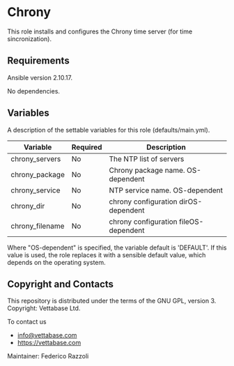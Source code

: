 # Chrony

This role installs and configures the Chrony time server (for time sincronization).


## Requirements

Ansible version 2.10.17.

No dependencies.


## Variables

A description of the settable variables for this role (defaults/main.yml).

| Variable           | Required | Description                            |
|--------------------|----------|----------------------------------------|
| chrony_servers     | No       | The NTP list of servers                |
| chrony_package     | No       | Chrony package name. OS-dependent      |
| chrony_service     | No       | NTP service name. OS-dependent         |
| chrony_dir         | No       | chrony configuration dirOS-dependent   |
| chrony_filename    | No       | chrony configuration fileOS-dependent  |

Where "OS-dependent" is specified, the variable default is 'DEFAULT'. If this value
is used, the role replaces it with a sensible default value, which depends on the
operating system.


## Copyright and Contacts

This repository is distributed under the terms of the GNU GPL, version 3. Copyright: Vettabase Ltd.

To contact us

* info@vettabase.com
* https://vettabase.com

Maintainer: Federico Razzoli
